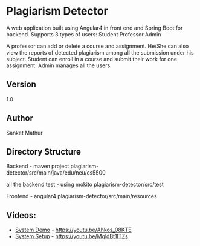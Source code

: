 # Plagiarism Detector
A web application built using Angular4 in front end and Spring Boot for backend.
Supports 3 types of users:
Student
Professor
Admin

A professor can add or delete a course and assignment. He/She can also view the reports of detected plagiarism among all the submission under his subject.
Student can enroll in a course and submit their work for one assignment.
Admin manages all the users.

## Version
1.0

## Author
Sanket Mathur

## Directory Structure
Backend - maven project
plagiarism-detector/src/main/java/edu/neu/cs5500

all the backend test - using mokito
plagiarism-detector/src/test

Frontend - angular4
plagiarism-detector/src/main/resources


## Videos:
* [System Demo]() - <https://youtu.be/Ahkos_08KTE>
* [System Setup]() - <https://youtu.be/MqldBt1ITZs>